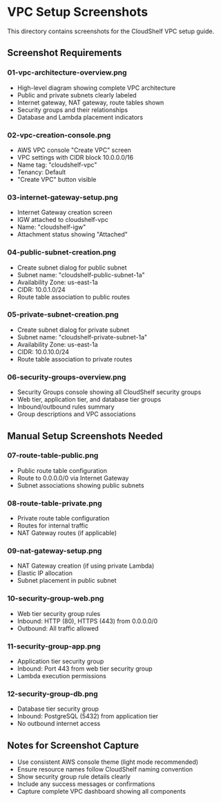 # VPC Setup Screenshots

This directory contains screenshots for the CloudShelf VPC setup guide.

## Screenshot Requirements

### 01-vpc-architecture-overview.png

- High-level diagram showing complete VPC architecture
- Public and private subnets clearly labeled
- Internet gateway, NAT gateway, route tables shown
- Security groups and their relationships
- Database and Lambda placement indicators

### 02-vpc-creation-console.png

- AWS VPC console "Create VPC" screen
- VPC settings with CIDR block 10.0.0.0/16
- Name tag: "cloudshelf-vpc"
- Tenancy: Default
- "Create VPC" button visible

### 03-internet-gateway-setup.png

- Internet Gateway creation screen
- IGW attached to cloudshelf-vpc
- Name: "cloudshelf-igw"
- Attachment status showing "Attached"

### 04-public-subnet-creation.png

- Create subnet dialog for public subnet
- Subnet name: "cloudshelf-public-subnet-1a"
- Availability Zone: us-east-1a
- CIDR: 10.0.1.0/24
- Route table association to public routes

### 05-private-subnet-creation.png

- Create subnet dialog for private subnet
- Subnet name: "cloudshelf-private-subnet-1a"
- Availability Zone: us-east-1a
- CIDR: 10.0.10.0/24
- Route table association to private routes

### 06-security-groups-overview.png

- Security Groups console showing all CloudShelf security groups
- Web tier, application tier, and database tier groups
- Inbound/outbound rules summary
- Group descriptions and VPC associations

## Manual Setup Screenshots Needed

### 07-route-table-public.png

- Public route table configuration
- Route to 0.0.0.0/0 via Internet Gateway
- Subnet associations showing public subnets

### 08-route-table-private.png

- Private route table configuration
- Routes for internal traffic
- NAT Gateway routes (if applicable)

### 09-nat-gateway-setup.png

- NAT Gateway creation (if using private Lambda)
- Elastic IP allocation
- Subnet placement in public subnet

### 10-security-group-web.png

- Web tier security group rules
- Inbound: HTTP (80), HTTPS (443) from 0.0.0.0/0
- Outbound: All traffic allowed

### 11-security-group-app.png

- Application tier security group
- Inbound: Port 443 from web tier security group
- Lambda execution permissions

### 12-security-group-db.png

- Database tier security group
- Inbound: PostgreSQL (5432) from application tier
- No outbound internet access

## Notes for Screenshot Capture

- Use consistent AWS console theme (light mode recommended)
- Ensure resource names follow CloudShelf naming convention
- Show security group rule details clearly
- Include any success messages or confirmations
- Capture complete VPC dashboard showing all components

